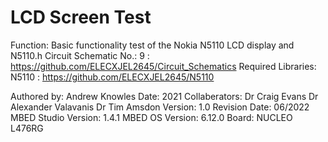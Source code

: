 LCD Screen Test
===============

Function:               Basic functionality test of the Nokia N5110 LCD display and N5110.h
Circuit Schematic No.:  9     : https://github.com/ELECXJEL2645/Circuit_Schematics
Required Libraries:     N5110 : https://github.com/ELECXJEL2645/N5110

Authored by:            Andrew Knowles
Date:                   2021
Collaberators:          Dr Craig Evans
                        Dr Alexander Valavanis
                        Dr Tim Amsdon
Version:                1.0
Revision Date:          06/2022 
MBED Studio Version:    1.4.1
MBED OS Version:        6.12.0
Board:	                NUCLEO L476RG
